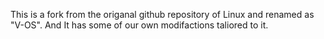 This is a fork from the origanal github repository of Linux and renamed as "V-OS". And It has some of our own modifactions taliored to it.
